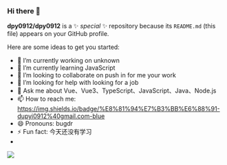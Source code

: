 ### Hi there 👋


**dpy0912/dpy0912** is a ✨ _special_ ✨ repository because its `README.md` (this file) appears on your GitHub profile.

Here are some ideas to get you started:

- 🔭 I’m currently working on unknown
- 🌱 I’m currently learning JavaScript
- 👯 I’m looking to collaborate on push in for me your work
- 🤔 I’m looking for help with looking for a job
- 💬 Ask me about Vue、Vue3、TypeScript、JavaScript、Java、Node.js
- 📫 How to reach me: https://img.shields.io/badge/%E8%81%94%E7%B3%BB%E6%88%91-dupyi0912%40gmail.com-blue
- 😄 Pronouns: bugdr
- ⚡ Fun fact: 今天还没有学习
- 
![](https://github-readme-stats.vercel.app/api?username=dpy0912)
